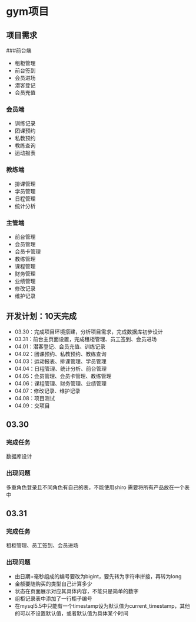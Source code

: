# gym项目
## 项目需求
###前台端
- 租柜管理
- 前台签到
- 会员进场
- 潜客登记
- 会员充值
### 会员端
- 训练记录
- 团课预约
- 私教预约
- 教练查询
- 运动报表
### 教练端
- 排课管理
- 学员管理
- 日程管理
- 统计分析
### 主管端
- 前台管理
- 会员管理
- 会员卡管理
- 教练管理
- 课程管理
- 财务管理
- 业绩管理
- 修改记录
- 维护记录
## 开发计划：10天完成
- 03.30：完成项目环境搭建，分析项目需求，完成数据库初步设计
- 03.31：前台主页面设置，完成租柜管理、员工签到、会员进场
- 04.01：潜客登记、会员充值、训练记录
- 04.02：团课预约、私教预约、教练查询
- 04.03：运动报表、排课管理、学员管理
- 04.04：日程管理、统计分析、前台管理
- 04.05：会员管理、会员卡管理、教练管理
- 04.06：课程管理、财务管理、业绩管理
- 04.07：修改记录、维护记录
- 04.08：项目测试 
- 04.09：交项目   
## 03.30
### 完成任务
数据库设计
### 出现问题
多重角色登录且不同角色有自己的表，不能使用shiro
需要将所有产品放在一个表中
## 03.31
### 完成任务
租柜管理、员工签到、会员进场
### 出现问题
- 由日期+毫秒组成的编号要改为bigint，要先转为字符串拼接，再转为long
- 金额要随购买的类型自己计算多少
- 状态在页面展示对应其具体内容，不能只是简单的数字
- 组柜记录表中添加了一行柜子编号
- 在mysql5.5中只能有一个timestamp设为默认值为current_timestamp，其他的可以不设置默认值，或者默认值为具体某个时间
